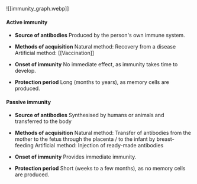 ![[immunity_graph.webp]]

#### Active immunity

- **Source of antibodies**
  Produced by the person's own immune system.

- **Methods of acquisition**
  Natural method: Recovery from a disease
  Artificial method: [[Vaccination]]

- **Onset of immunity**
  No immediate effect, as immunity takes time to develop.

- **Protection period**
  Long (months to years), as memory cells are produced.

#### Passive immunity

- **Source of antibodies**
  Synthesised by humans or animals and transferred to the body

- **Methods of acquisition**
  Natural method: Transfer of antibodies from the mother to the fetus through the placenta / to the infant by breast-feeding
  Artificial method: Injection of ready-made antibodies

- **Onset of immunity**
  Provides immediate immunity.

- **Protection period**
  Short (weeks to a few months), as no memory cells are produced.